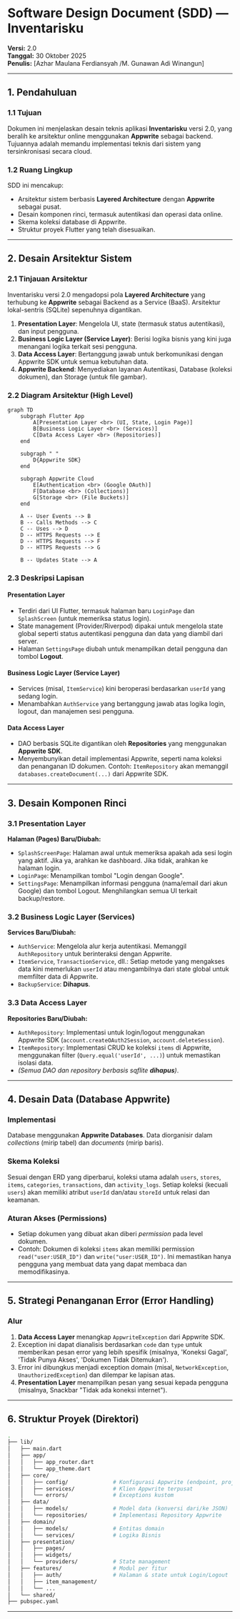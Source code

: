 
# Software Design Document (SDD) — Inventarisku

**Versi:** 2.0  
**Tanggal:** 30 Oktober 2025  
**Penulis:** [Azhar Maulana Ferdiansyah /M. Gunawan Adi Winangun]

---

## 1. Pendahuluan

### 1.1 Tujuan
Dokumen ini menjelaskan desain teknis aplikasi **Inventarisku** versi 2.0, yang beralih ke arsitektur online menggunakan **Appwrite** sebagai backend. Tujuannya adalah memandu implementasi teknis dari sistem yang tersinkronisasi secara cloud.

### 1.2 Ruang Lingkup
SDD ini mencakup:
- Arsitektur sistem berbasis **Layered Architecture** dengan **Appwrite** sebagai pusat.
- Desain komponen rinci, termasuk autentikasi dan operasi data online.
- Skema koleksi database di Appwrite.
- Struktur proyek Flutter yang telah disesuaikan.

---

## 2. Desain Arsitektur Sistem

### 2.1 Tinjauan Arsitektur
Inventarisku versi 2.0 mengadopsi pola **Layered Architecture** yang terhubung ke **Appwrite** sebagai Backend as a Service (BaaS). Arsitektur lokal-sentris (SQLite) sepenuhnya digantikan.
1.  **Presentation Layer**: Mengelola UI, state (termasuk status autentikasi), dan input pengguna.
2.  **Business Logic Layer (Service Layer)**: Berisi logika bisnis yang kini juga menangani logika terkait sesi pengguna.
3.  **Data Access Layer**: Bertanggung jawab untuk berkomunikasi dengan Appwrite SDK untuk semua kebutuhan data.
4.  **Appwrite Backend**: Menyediakan layanan Autentikasi, Database (koleksi dokumen), dan Storage (untuk file gambar).

### 2.2 Diagram Arsitektur (High Level)

```mermaid
graph TD
    subgraph Flutter App
        A[Presentation Layer <br> (UI, State, Login Page)]
        B[Business Logic Layer <br> (Services)]
        C[Data Access Layer <br> (Repositories)]
    end

    subgraph " "
        D{Appwrite SDK}
    end

    subgraph Appwrite Cloud
        E[Authentication <br> (Google OAuth)]
        F[Database <br> (Collections)]
        G[Storage <br> (File Buckets)]
    end

    A -- User Events --> B
    B -- Calls Methods --> C
    C -- Uses --> D
    D -- HTTPS Requests --> E
    D -- HTTPS Requests --> F
    D -- HTTPS Requests --> G
    
    B -- Updates State --> A
```

### 2.3 Deskripsi Lapisan

#### Presentation Layer
*   Terdiri dari UI Flutter, termasuk halaman baru `LoginPage` dan `SplashScreen` (untuk memeriksa status login).
*   State management (Provider/Riverpod) dipakai untuk mengelola state global seperti status autentikasi pengguna dan data yang diambil dari server.
*   Halaman `SettingsPage` diubah untuk menampilkan detail pengguna dan tombol **Logout**.

#### Business Logic Layer (Service Layer)
*   Services (misal, `ItemService`) kini beroperasi berdasarkan `userId` yang sedang login.
*   Menambahkan `AuthService` yang bertanggung jawab atas logika login, logout, dan manajemen sesi pengguna.

#### Data Access Layer
*   DAO berbasis SQLite digantikan oleh **Repositories** yang menggunakan **Appwrite SDK**.
*   Menyembunyikan detail implementasi Appwrite, seperti nama koleksi dan penanganan ID dokumen. Contoh: `ItemRepository` akan memanggil `databases.createDocument(...)` dari Appwrite SDK.

---

## 3. Desain Komponen Rinci

### 3.1 Presentation Layer

**Halaman (Pages) Baru/Diubah:**
*   `SplashScreenPage`: Halaman awal untuk memeriksa apakah ada sesi login yang aktif. Jika ya, arahkan ke dashboard. Jika tidak, arahkan ke halaman login.
*   `LoginPage`: Menampilkan tombol "Login dengan Google".
*   `SettingsPage`: Menampilkan informasi pengguna (nama/email dari akun Google) dan tombol Logout. Menghilangkan semua UI terkait backup/restore.

### 3.2 Business Logic Layer (Services)

**Services Baru/Diubah:**
*   `AuthService`: Mengelola alur kerja autentikasi. Memanggil `AuthRepository` untuk berinteraksi dengan Appwrite.
*   `ItemService`, `TransactionService`, dll.: Setiap metode yang mengakses data kini memerlukan `userId` atau mengambilnya dari state global untuk memfilter data di Appwrite.
*   `BackupService`: **Dihapus**.

### 3.3 Data Access Layer

**Repositories Baru/Diubah:**
*   `AuthRepository`: Implementasi untuk login/logout menggunakan Appwrite SDK (`account.createOAuth2Session`, `account.deleteSession`).
*   `ItemRepository`: Implementasi CRUD ke koleksi `items` di Appwrite, menggunakan filter (`Query.equal('userId', ...)`) untuk memastikan isolasi data.
*   *(Semua DAO dan repository berbasis sqflite **dihapus**)*.

---

## 4. Desain Data (Database Appwrite)

### Implementasi
Database menggunakan **Appwrite Databases**. Data diorganisir dalam *collections* (mirip tabel) dan *documents* (mirip baris).

### Skema Koleksi
Sesuai dengan ERD yang diperbarui, koleksi utama adalah `users`, `stores`, `items`, `categories`, `transactions`, dan `activity_logs`. Setiap koleksi (kecuali `users`) akan memiliki atribut `userId` dan/atau `storeId` untuk relasi dan keamanan.

### Aturan Akses (Permissions)
*   Setiap dokumen yang dibuat akan diberi *permission* pada level dokumen.
*   Contoh: Dokumen di koleksi `items` akan memiliki permission `read("user:USER_ID")` dan `write("user:USER_ID")`. Ini memastikan hanya pengguna yang membuat data yang dapat membaca dan memodifikasinya.

---

## 5. Strategi Penanganan Error (Error Handling)

### Alur
1.  **Data Access Layer** menangkap `AppwriteException` dari Appwrite SDK.
2.  Exception ini dapat dianalisis berdasarkan `code` dan `type` untuk memberikan pesan error yang lebih spesifik (misalnya, 'Koneksi Gagal', 'Tidak Punya Akses', 'Dokumen Tidak Ditemukan').
3.  Error ini dibungkus menjadi exception domain (misal, `NetworkException`, `UnauthorizedException`) dan dilempar ke lapisan atas.
4.  **Presentation Layer** menampilkan pesan yang sesuai kepada pengguna (misalnya, Snackbar "Tidak ada koneksi internet").

---

## 6. Struktur Proyek (Direktori)

```bash
.
├── lib/
│   ├── main.dart
│   ├── app/
│   │   ├── app_router.dart
│   │   └── app_theme.dart
│   ├── core/
│   │   ├── config/              # Konfigurasi Appwrite (endpoint, project_id)
│   │   ├── services/            # Klien Appwrite terpusat
│   │   └── errors/              # Exceptions kustom
│   ├── data/
│   │   ├── models/              # Model data (konversi dari/ke JSON)
│   │   └── repositories/        # Implementasi Repository Appwrite
│   ├── domain/
│   │   ├── models/              # Entitas domain
│   │   └── services/            # Logika Bisnis
│   ├── presentation/
│   │   ├── pages/
│   │   ├── widgets/
│   │   └── providers/           # State management
│   ├── features/                # Modul per fitur
│   │   ├── auth/                # Halaman & state untuk Login/Logout
│   │   ├── item_management/
│   │   └── ...
│   └── shared/
├── pubspec.yaml
```
---


